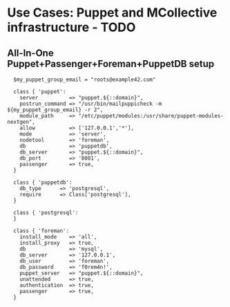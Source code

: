 # Use Cases: Puppet and MCollective infrastructure -  TODO

## All-In-One Puppet+Passenger+Foreman+PuppetDB setup

      $my_puppet_group_email = "roots@example42.com"

      class { 'puppet':
        server          => "puppet.${::domain}",
        postrun_command => "/usr/bin/mailpuppicheck -m ${my_puppet_group_email} -r 2",
        module_path     => "/etc/puppet/modules:/usr/share/puppet-modules-nextgen",
        allow           => ['127.0.0.1','*'],
        mode            => 'server',
        nodetool        => 'foreman',
        db              => 'puppetdb',
        db_server       => "puppet.${::domain}",
        db_port         => '8081',
        passenger       => true,
      }

      class { 'puppetdb':
        db_type      => 'postgresql',
        require      => Class['postgresql'],
      }

      class { 'postgresql':
      }

      class { 'foreman':
        install_mode    => 'all',
        install_proxy   => true,
        db              => 'mysql',
        db_server       => '127.0.0.1',
        db_user         => 'foreman',
        db_password     => 'f0rem4n!',
        puppet_server   => "puppet.${::domain}",
        unattended      => true,
        authentication  => true,
        passenger       => true,
      }
      
